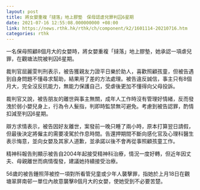 ```yaml
---
layout: post
title: 將女嬰重複「撻落」地上膠墊　保母認虐兒罪判囚6星期
date: 2021-07-16 12:55:08.000000000 +08:00
link: https://news.rthk.hk/rthk/ch/component/k2/1601114-20210716.htm
categories: rthk
---
```


一名保母照顧8個月大的女嬰時，將女嬰重複「撻落」地上膠墊，她承認一項虐兒罪，在觀塘法院被判囚6星期。

裁判官屈麗雯判刑表示，被告獲親友力證平日樂於助人，喜歡照顧孩童，但被告遇到自身問題不懂尋求幫助，結果用了差的方法處理。被告違反誠信，事主只有8個月大，完全沒反抗能力，無能力保護自己，受虐後更加不懂得向父母投訴。

裁判官又說，被告朋友的離世與事主無關，成年人工作時沒有管理好情緒，反而發洩於弱小嬰兒身上，行為令人髮指，判即時監禁無可避免。考慮到被告認罪，酌情扣減至判囚6星期。

辯方求情表示，被告因好友離世，案發前一晚只睡了兩小時，原本打算翌日請假，但最後決定將僱主的需要凌駕於作息時間。告還押期間不斷向感化官及心理科醫生表示悔意，並向女嬰及其家人道歉，並承諾以後不會再從事照顧孩童工作。

精神科報告則顯示被告自2004年起接受精神科治療，情況一度好轉，但近年因丈夫、母親離世而病情復發，建議她持續接受治療。

56歲的被告鍾照萍被控一項對所看管兒童或少年人襲擊罪，指她於上月18日在觀塘翠屏南邨一單位內故意襲擊8個月大的女嬰，使她受到不必要苦楚。
